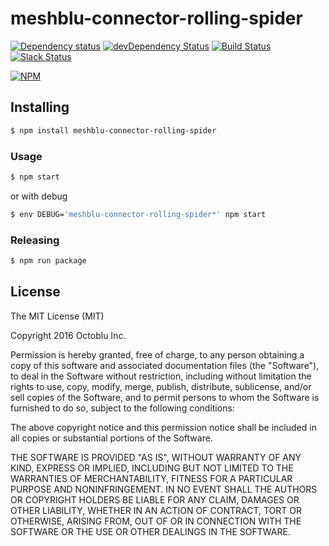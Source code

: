 # meshblu-connector-rolling-spider

[![Dependency status](http://img.shields.io/david/octoblu/meshblu-connector-rolling-spider.svg?style=flat)](https://david-dm.org/octoblu/meshblu-connector-rolling-spider)
[![devDependency Status](http://img.shields.io/david/dev/octoblu/meshblu-connector-rolling-spider.svg?style=flat)](https://david-dm.org/octoblu/meshblu-connector-rolling-spider#info=devDependencies)
[![Build Status](http://img.shields.io/travis/octoblu/meshblu-connector-rolling-spider.svg?style=flat&branch=master)](https://travis-ci.org/octoblu/meshblu-connector-rolling-spider)
[![Slack Status](http://community-slack.octoblu.com/badge.svg)](http://community-slack.octoblu.com)

[![NPM](https://nodei.co/npm/meshblu-connector-rolling-spider.svg?style=flat)](https://npmjs.org/package/meshblu-connector-rolling-spider)

## Installing

```bash
$ npm install meshblu-connector-rolling-spider
```

### Usage

```bash
$ npm start
```

or with debug

```bash
$ env DEBUG='meshblu-connector-rolling-spider*' npm start
```

### Releasing

```bash
$ npm run package
```

## License

The MIT License (MIT)

Copyright 2016 Octoblu Inc.

Permission is hereby granted, free of charge, to any person obtaining a copy
of this software and associated documentation files (the "Software"), to deal
in the Software without restriction, including without limitation the rights
to use, copy, modify, merge, publish, distribute, sublicense, and/or sell
copies of the Software, and to permit persons to whom the Software is
furnished to do so, subject to the following conditions:

The above copyright notice and this permission notice shall be included in
all copies or substantial portions of the Software.

THE SOFTWARE IS PROVIDED "AS IS", WITHOUT WARRANTY OF ANY KIND, EXPRESS OR
IMPLIED, INCLUDING BUT NOT LIMITED TO THE WARRANTIES OF MERCHANTABILITY,
FITNESS FOR A PARTICULAR PURPOSE AND NONINFRINGEMENT. IN NO EVENT SHALL THE
AUTHORS OR COPYRIGHT HOLDERS BE LIABLE FOR ANY CLAIM, DAMAGES OR OTHER
LIABILITY, WHETHER IN AN ACTION OF CONTRACT, TORT OR OTHERWISE, ARISING FROM,
OUT OF OR IN CONNECTION WITH THE SOFTWARE OR THE USE OR OTHER DEALINGS IN
THE SOFTWARE.
